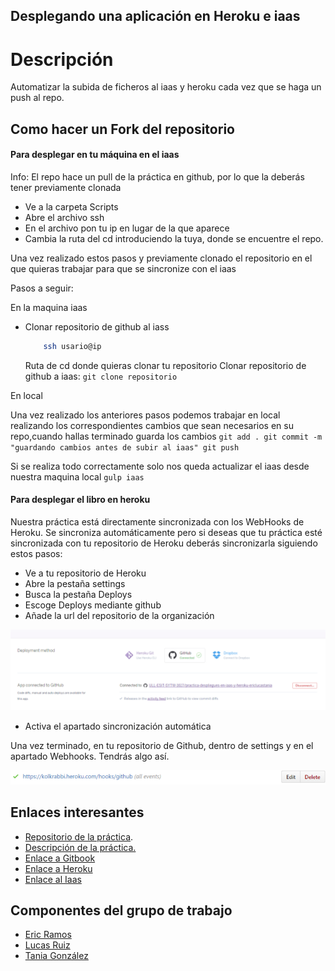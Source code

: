 ## Desplegando una aplicación en Heroku e iaas


# Descripción

Automatizar la subida de ficheros al iaas y heroku cada vez que se haga un push al repo.

## Como hacer un Fork del repositorio

#### Para desplegar en tu máquina en el iaas 

Info: El repo hace un pull de la práctica en github, por lo que la deberás tener previamente clonada

* Ve a la carpeta Scripts
* Abre el archivo ssh
* En el archivo pon tu ip en lugar de la que aparece
* Cambia la ruta del cd introduciendo la tuya, donde se encuentre el repo.

Una vez realizado estos pasos y previamente clonado el repositorio en el que quieras trabajar para que se sincronize con el iaas

Pasos a seguir:

En la maquina iaas

* Clonar repositorio de github al iass 

    ```bash
        ssh usario@ip
    ```    
    Ruta de cd donde quieras clonar tu repositorio
    Clonar repositorio de github a iaas: ```git clone repositorio```

En local
    
Una vez realizado los anteriores pasos podemos trabajar en local realizando los correspondientes cambios que sean necesarios
en su repo,cuando hallas terminado guarda los cambios
    ```
       git add .
       git commit -m "guardando cambios antes de subir al iaas"
       git push
     ```
       
Si se realiza todo correctamente solo nos queda actualizar el iaas desde nuestra maquina local
    ```
     gulp iaas
     ```

     

    
    
#### Para desplegar el libro en heroku

Nuestra práctica está directamente sincronizada con los WebHooks de Heroku. Se sincroniza automáticamente
pero si deseas que tu práctica esté sincronizada con tu repositorio de Heroku deberás 
sincronizarla siguiendo estos pasos:

* Ve a tu repositorio de Heroku
* Abre la pestaña settings
* Busca la pestaña Deploys
* Escoge Deploys mediante github
* Añade la url del repositorio de la organización

![Sincronizacion](./imgReadme/primera.PNG)

* Activa el apartado sincronización automática


Una vez terminado, en tu repositorio de Github, dentro de settings y en el apartado Webhooks. Tendrás
algo así.

![Sincronizacion](./imgReadme/segunda.PNG)




## Enlaces interesantes 
 
* [Repositorio de la práctica](https://github.com/ULL-ESIT-SYTW-1617/practica-despliegues-en-iaas-y-heroku-ericlucastania).
* [Descripción de la práctica.](https://crguezl.github.io/ull-esit-1617/practicas/practicaiaas.html)
* [Enlace a Gitbook](https://www.gitbook.com/book/alu0100785265/gitbook-let/details)
* [Enlace a Heroku](https://practica-heroku-iaas.herokuapp.com/)
* [Enlace al Iaas](http://10.6.128.159:8080/)

## Componentes del grupo de trabajo

* [Eric Ramos](https://github.com/alu0100786330)
* [Lucas Ruiz](https://github.com/alu0100785265)
* [Tania González](https://github.com/tania77)


